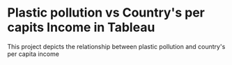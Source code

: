# Plastic pollution vs Country's per capits Income in Tableau
This project depicts the relationship between plastic pollution and country's per capita income
